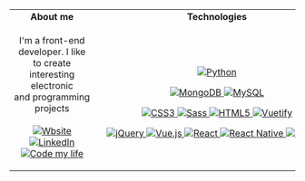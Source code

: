 <table>
  <tr>
    <td>
      <div align="center">
        <strong>
          About me
        </strong>
      </div>
    </td>
    <td>
      <div align="center">
        <strong>
          Technologies
        </strong>
      </div>
    </td>
  </tr>
  <tr>
    <td>
      <p align="center">
        I'm a front-end developer. I like to create interesting electronic and&nbsp;programming projects<br><br>
        <a href="https://grzegorzbabiarz.com/">
          <img src="https://img.shields.io/badge/-Website-3053c5?style=for-the-badge" alt="Wbsite">
         </a>
         <a href="https://www.linkedin.com/in/grzegorz-babiarz/">
          <img src="https://img.shields.io/badge/-LinkedIn-0077B5?style=for-the-badge&logo=LinkedIn" alt="LinkedIn">
         </a>
         <a href="https://codemylife.grzegorzbabiarz.com/">
           <img src="https://img.shields.io/badge/Code%20my%20life-%237E728C?style=for-the-badge" alt="Code my life">
        </a>
      </p>
    </td>
    <td>
      &emsp;&emsp;&emsp;&emsp;&emsp;&emsp;&emsp;&emsp;&emsp;&emsp;&emsp;&emsp;&emsp;&emsp;&emsp;&emsp;&emsp;&emsp;&emsp;&emsp;&emsp;&emsp;&emsp;&emsp;&emsp;&emsp;
      <p align="center">
        <a href="https://github.com/programista3/">
          <img src="https://img.shields.io/badge/-Python-3776AB?style=flat-square&logo=Python&logoColor=FFD747" alt="Python">
        </a>
      </p>
      <p align="center">
        <a href="https://github.com/programista3/">
          <img src="https://img.shields.io/badge/-MongoDB-47A248?style=flat-square&logo=mongoDB&logoColor=white" alt="MongoDB">
        </a>
        <a href="https://github.com/programista3/">
          <img src="https://img.shields.io/badge/-MySQL-4479A1?style=flat-square&logo=mysql&logoColor=white" alt="MySQL">
        </a>
      </p>
      <p align="center">
        <a href="https://github.com/programista3/">
          <img src="https://img.shields.io/badge/-CSS3-1572B6?style=flat-square&logo=css3" alt="CSS3">
        </a>
        <a href="https://github.com/programista3/">
          <img src="https://img.shields.io/badge/-Sass-black?style=flat-square&logo=Sass&logoColor=pink" alt="Sass">
        </a>
        <a href="https://github.com/programista3/">
          <img src="https://img.shields.io/badge/-Tailwind-06B6D4?style=flat-square&logo=tailwindcss&logoColor=white" alt="HTML5">
        </a>
        <a href="https://github.com/programista3/">
          <img src="https://img.shields.io/badge/-Vuetify-1867C0?style=flat-square&logo=vuetify" alt="Vuetify">
        </a>
      </p>
      <p align="center">
        <a href="https://github.com/programista3/">
          <img src="https://img.shields.io/badge/-jQuery-0769AD?style=flat-square&logo=jQuery&logoColor=white" alt="jQuery">
        </a>
        <a href="https://github.com/programista3/">
          <img src="https://img.shields.io/badge/-Vue.js-4FC08Dk?style=flat-square&logo=vue.js&logoColor=white" alt="Vue.js">
        </a>
        <a href="https://github.com/programista3/">
          <img src="https://img.shields.io/badge/-React-222222?style=flat-square&logo=react&logoColor=61DBFB" alt="React">
        </a>
        <a href="https://github.com/programista3/">
          <img src="https://img.shields.io/badge/-React%20Native-222222?style=flat-square&logo=react&logoColor=61DBFB" alt="React Native">
        </a>
        <a href="https://github.com/programista3/">
          <img src="https://img.shields.io/badge/-Node.js-339933?style=flat-square&logo=node.js&logoColor=white" alt="Node.js">
        </a>
      </p>
    </td>
  </tr>
</table>
